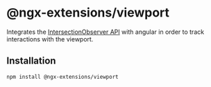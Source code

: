 # @ngx-extensions/viewport

Integrates the [IntersectionObserver API](https://developer.mozilla.org/en-US/docs/Web/API/Intersection_Observer_API]) with angular in order to track interactions with the viewport.

## Installation

```bash
npm install @ngx-extensions/viewport
```
